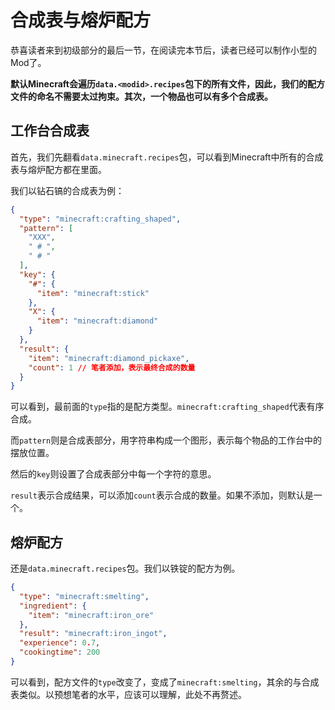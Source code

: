 # 合成表与熔炉配方

恭喜读者来到初级部分的最后一节，在阅读完本节后，读者已经可以制作小型的Mod了。

**默认Minecraft会遍历`data.<modid>.recipes`包下的所有文件，因此，我们的配方文件的命名不需要太过拘束。其次，一个物品也可以有多个合成表。**

## 工作台合成表

首先，我们先翻看`data.minecraft.recipes`包，可以看到Minecraft中所有的合成表与熔炉配方都在里面。

我们以钻石镐的合成表为例：

```json
{
  "type": "minecraft:crafting_shaped",
  "pattern": [
    "XXX",
    " # ",
    " # "
  ],
  "key": {
    "#": {
      "item": "minecraft:stick"
    },
    "X": {
      "item": "minecraft:diamond"
    }
  },
  "result": {
    "item": "minecraft:diamond_pickaxe",
    "count": 1 // 笔者添加，表示最终合成的数量
  }
}
```

可以看到，最前面的`type`指的是配方类型。`minecraft:crafting_shaped`代表有序合成。

而`pattern`则是合成表部分，用字符串构成一个图形，表示每个物品的工作台中的摆放位置。

然后的`key`则设置了合成表部分中每一个字符的意思。

`result`表示合成结果，可以添加`count`表示合成的数量。如果不添加，则默认是一个。

## 熔炉配方

还是`data.minecraft.recipes`包。我们以铁锭的配方为例。

```json
{
  "type": "minecraft:smelting",
  "ingredient": {
    "item": "minecraft:iron_ore"
  },
  "result": "minecraft:iron_ingot",
  "experience": 0.7,
  "cookingtime": 200
}
```

可以看到，配方文件的`type`改变了，变成了`minecraft:smelting`，其余的与合成表类似。以预想笔者的水平，应该可以理解，此处不再赘述。